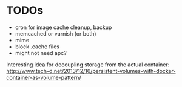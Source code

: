 # TODOs

* cron for image cache cleanup, backup
* memcached or varnish (or both)
* mime
* block .cache files
* might not need apc?

Interesting idea for decoupling storage from the actual container: http://www.tech-d.net/2013/12/16/persistent-volumes-with-docker-container-as-volume-pattern/